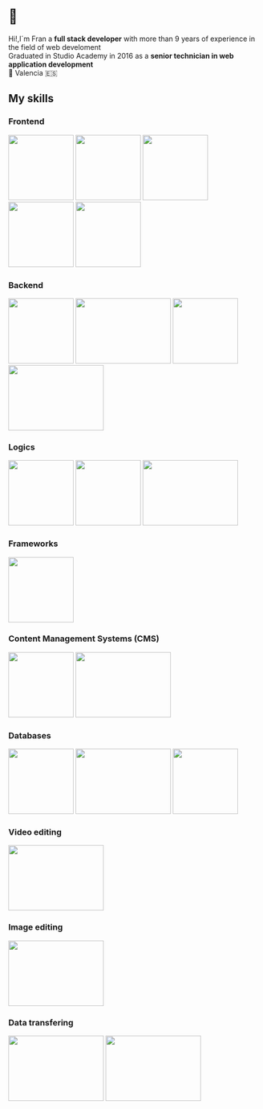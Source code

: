 # 👋
Hi!,I´m Fran a <b>full stack developer</b> with more than 9 years of experience in the field of web develoment
</br>
Graduated in Studio Academy in 2016 as a <b>senior technician in web application development</b>
</br>
📌 Valencia 🇪🇸


<div id="skills">

## My skills

### Frontend
<img src="https://www.freepnglogos.com/uploads/html5-logo-png/html5-logo-image-logo-html-7.png" style="width:130px; height:130px">
<img src="https://cdn.freebiesupply.com/logos/large/2x/css3-logo-png-transparent.png" style="width:130px; height:130px">
<img src="https://upload.wikimedia.org/wikipedia/commons/thumb/b/b2/Bootstrap_logo.svg/1280px-Bootstrap_logo.svg.png"style="width:130px; height:130px">
<img src="https://cdn.freebiesupply.com/logos/large/2x/node-sass-logo-svg-vector.svg"style="width:130px; height:130px">
<img src="https://elementor.com/marketing/wp-content/uploads/2021/10/Elementor-Logo-Symbol-Red.png"style="width:130px; height:130px">

### Backend
<img src="https://www.php.net/images/logos/new-php-logo.svg" style="width:130px; height:130px">
<img src="https://cdn.freebiesupply.com/logos/large/2x/nodejs-1-logo-png-transparent.png" style="width:190px; height:130px">
<img src="https://upload.wikimedia.org/wikipedia/commons/thumb/c/c3/Python-logo-notext.svg/1869px-Python-logo-notext.svg.png" style="width:130px; height:130px">
<img src="https://upload.wikimedia.org/wikipedia/commons/8/87/Sql_data_base_with_logo.png" style="width:190px; height:130px">


### Logics
<img src="https://upload.wikimedia.org/wikipedia/commons/thumb/6/6a/JavaScript-logo.png/800px-JavaScript-logo.png" style="width:130px; height:130px">
<img src="https://upload.wikimedia.org/wikipedia/commons/thumb/4/4c/Typescript_logo_2020.svg/2048px-Typescript_logo_2020.svg.png" style="width:130px; height:130px">
<img src="https://cursosdedesarrollo.com/wp-content/uploads/2019/08/angularjs-logo-600x394.png" style="width:190px; height:130px">


### Frameworks

<img src="https://logowik.com/content/uploads/images/angular9826.logowik.com.webp" style="width:130px; height:130px">


### Content Management Systems (CMS)

<img src="https://upload.wikimedia.org/wikipedia/commons/9/93/Wordpress_Blue_logo.png" style="width:130px; height:130px">
<img src="https://global-uploads.webflow.com/5f8b0a1abe69652278dad51c/62672360adb8a907fbed8f87_d9149f6d.png" style="width:190px; height:130px">


### Databases

<img src="https://www.freepnglogos.com/uploads/logo-mysql-png/logo-mysql-mysql-and-moodle-elearningworld-5.png" style="width:130px; height:130px">
<img src="https://cdn.dribbble.com/users/528264/screenshots/3140440/media/5f34fd1aa2ebfaf2cd548bafeb021c8f.png?resize=400x300&vertical=center" style="width:190px; height:130px">
<img src="https://upload.wikimedia.org/wikipedia/commons/thumb/f/f1/Microsoft_Office_Access_%282019-present%29.svg/2097px-Microsoft_Office_Access_%282019-present%29.svg.png" style="width:130px; height:130px">

### Video editing

<img src="https://download.logo.wine/logo/Adobe_Premiere_Pro/Adobe_Premiere_Pro-Logo.wine.png" style="width:190px; height:130px">

### Image editing

<img src="https://download.logo.wine/logo/GIMP/GIMP-Logo.wine.png" style="width:190px; height:130px">

### Data transfering

<img src="https://git-scm.com/images/logos/downloads/Git-Logo-2Color.png" style="width:190px; height:130px">
<img src="https://media.licdn.com/dms/image/C4E12AQFf4LJR49lXQg/article-cover_image-shrink_600_2000/0/1576293100655?e=2147483647&v=beta&t=TQZSXJoMiK-Fv_L-Sro1k0zP026xbHp3IHY8EogWIx8" style="width:190px; height:130px">



</div>


